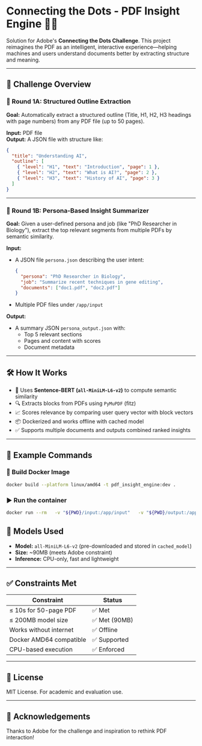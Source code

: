 
# Connecting the Dots - PDF Insight Engine 🧠📄

Solution for Adobe's **Connecting the Dots Challenge**. This project reimagines the PDF as an intelligent, interactive experience—helping machines and users understand documents better by extracting structure and meaning.

---

## 🚀 Challenge Overview

### 🔹 Round 1A: Structured Outline Extraction

**Goal:** Automatically extract a structured outline (Title, H1, H2, H3 headings with page numbers) from any PDF file (up to 50 pages).

**Input:** PDF file  
**Output:** A JSON file with structure like:

```json
{
  "title": "Understanding AI",
  "outline": [
    { "level": "H1", "text": "Introduction", "page": 1 },
    { "level": "H2", "text": "What is AI?", "page": 2 },
    { "level": "H3", "text": "History of AI", "page": 3 }
  ]
}
```

---

### 🔹 Round 1B: Persona-Based Insight Summarizer

**Goal:** Given a user-defined persona and job (like "PhD Researcher in Biology"), extract the top relevant segments from multiple PDFs by semantic similarity.

**Input:**
- A JSON file `persona.json` describing the user intent:
  ```json
  {
    "persona": "PhD Researcher in Biology",
    "job": "Summarize recent techniques in gene editing",
    "documents": ["doc1.pdf", "doc2.pdf"]
  }
  ```

- Multiple PDF files under `/app/input`

**Output:**
- A summary JSON `persona_output.json` with:
  - Top 5 relevant sections
  - Pages and content with scores
  - Document metadata

---

## 🛠️ How It Works

- 🧠 Uses **Sentence-BERT (`all-MiniLM-L6-v2`)** to compute semantic similarity
- 🔍 Extracts blocks from PDFs using `PyMuPDF` (fitz)
- 📈 Scores relevance by comparing user query vector with block vectors
- 📦 Dockerized and works offline with cached model
- ✅ Supports multiple documents and outputs combined ranked insights

---

## 🧪 Example Commands

### 🔧 Build Docker Image

```bash
docker build --platform linux/amd64 -t pdf_insight_engine:dev .
```

### ▶️ Run the container

```bash
docker run --rm   -v "${PWD}/input:/app/input"   -v "${PWD}/output:/app/output"   --network none   pdf_insight_engine:dev
```


## 🧠 Models Used

- **Model:** `all-MiniLM-L6-v2` (pre-downloaded and stored in `cached_model`)
- **Size:** ~90MB (meets Adobe constraint)
- **Inference:** CPU-only, fast and lightweight

---

## ✅ Constraints Met

| Constraint                | Status       |
|---------------------------|--------------|
| ≤ 10s for 50-page PDF     | ✅ Met        |
| ≤ 200MB model size        | ✅ Met (90MB) |
| Works without internet    | ✅ Offline    |
| Docker AMD64 compatible   | ✅ Supported  |
| CPU-based execution       | ✅ Enforced   |

---

## 📜 License

MIT License. For academic and evaluation use.

---

## 🙌 Acknowledgements

Thanks to Adobe for the challenge and inspiration to rethink PDF interaction!
 
